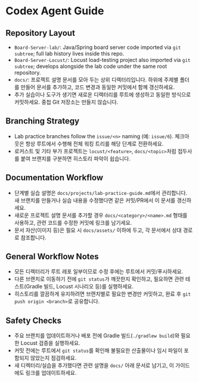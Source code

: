 # Codex Agent Guide

## Repository Layout
- `Board-Server-lab/`: Java/Spring board server code imported via `git subtree`; full lab history lives inside this repo.
- `Board-Server-Locust/`: Locust load-testing project also imported via `git subtree`; develops alongside the lab code under the same root repository.
- `docs/`: 프로젝트 설명 문서를 모아 두는 상위 디렉터리입니다. 하위에 주제별 폴더를 만들어 문서를 추가하고, 코드 변경과 동일한 커밋에서 함께 갱신하세요.
- 추가 실습이나 도구가 생기면 새로운 디렉터리를 루트에 생성하고 동일한 방식으로 커밋하세요. 중첩 Git 저장소는 만들지 않습니다.

## Branching Strategy
- Lab practice branches follow the `issue/<n>` naming (예: `issue/6`). 체크아웃은 항상 루트에서 수행해 전체 워킹 트리를 해당 단계로 전환하세요.
- 로커스트 및 기타 부가 프로젝트는 `locust/<feature>`, `docs/<topic>`처럼 접두사를 붙여 브랜치를 구분하면 히스토리 파악이 쉽습니다.

## Documentation Workflow
- 단계별 실습 설명은 `docs/projects/lab-practice-guide.md`에서 관리합니다. 새 브랜치를 만들거나 실습 내용을 수정했다면 같은 커밋/PR에서 이 문서를 갱신하세요.
- 새로운 프로젝트 설명 문서를 추가할 경우 `docs/<category>/<name>.md` 형태를 사용하고, 관련 코드를 수정한 커밋에 링크를 남기세요.
- 문서 자산(이미지 등)은 필요 시 `docs/assets/` 이하에 두고, 각 문서에서 상대 경로로 참조합니다.

## General Workflow Notes
- 모든 디렉터리가 루트 레포 일부이므로 수정 후에는 루트에서 커밋/푸시하세요.
- 다른 브랜치로 이동하기 전에 `git status`가 깨끗한지 확인하고, 필요하면 관련 테스트(Gradle 빌드, Locust 시나리오 등)를 실행하세요.
- 히스토리를 깔끔하게 유지하려면 브랜치별로 필요한 변경만 커밋하고, 완료 후 `git push origin <branch>`로 공유합니다.

## Safety Checks
- 주요 브랜치를 업데이트하거나 배포 전에 Gradle 빌드(`./gradlew build`)와 필요한 Locust 검증을 실행하세요.
- 커밋 전에는 루트에서 `git status`를 확인해 불필요한 산출물이나 임시 파일이 포함되지 않았는지 점검하세요.
- 새 디렉터리/실습을 추가했다면 관련 설명을 `docs/` 아래 문서로 남기고, 이 가이드에도 링크를 업데이트하세요.
